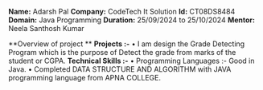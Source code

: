 **Name:** Adarsh Pal 
**Company:** 
CodeTech It Solution
**Id:** CT08DS8484
**Domain:** Java Programming 
**Duration:** 25/09/2024 to 25/10/2024 
**Mentor:** Neela Santhosh Kumar

**Overview of project ** 
**Projects :-**
• I am design the Grade Detecting Program which is the purpose of Detect the grade from marks of the student or CGPA. 
**Technical Skills :-** • Programming Languages :- Good in Java. • Completed DATA STRUCTURE AND ALGORITHM with JAVA programming language from APNA COLLEGE.
